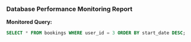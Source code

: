 ### Database Performance Monitoring Report

**Monitored Query:**

```sql
SELECT * FROM bookings WHERE user_id = 3 ORDER BY start_date DESC;
